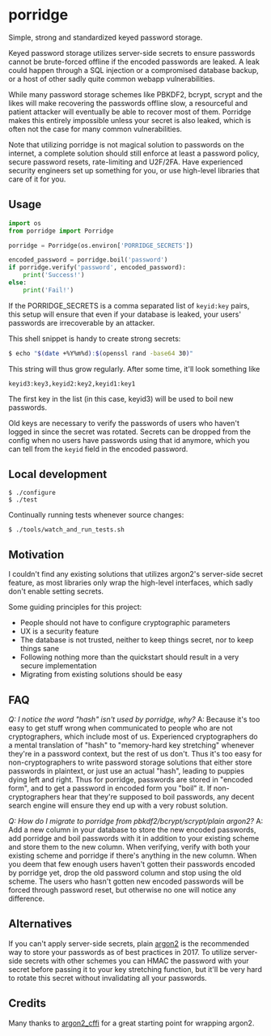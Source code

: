 # porridge

Simple, strong and standardized keyed password storage.

Keyed password storage utilizes server-side secrets to ensure passwords cannot be brute-forced offline if the encoded passwords are leaked. A leak could happen through a SQL injection or a compromised database backup, or a host of other sadly quite common webapp vulnerabilities.

While many password storage schemes like PBKDF2, bcrypt, scrypt and the likes will make recovering the passwords offline slow, a resourceful and patient attacker will eventually be able to recover most of them. Porridge makes this entirely impossible unless your secret is also leaked, which is often not the case for many common vulnerabilities.

Note that utilizing porridge is not magical solution to passwords on the internet, a complete solution should still enforce at least a password policy, secure password resets, rate-limiting and U2F/2FA. Have experienced security engineers set up something for you, or use high-level libraries that care of it for you.


Usage
-----

```python
import os
from porridge import Porridge

porridge = Porridge(os.environ['PORRIDGE_SECRETS'])

encoded_password = porridge.boil('password')
if porridge.verify('password', encoded_password):
    print('Success!')
else:
    print('Fail!')
```

If the PORRIDGE_SECRETS is a comma separated list of `keyid:key` pairs, this setup will ensure that even if your database is leaked, your users' passwords are irrecoverable by an attacker.

This shell snippet is handy to create strong secrets:

```bash
$ echo "$(date +%Y%m%d):$(openssl rand -base64 30)"
```

This string will thus grow regularly. After some time, it'll look something like

    keyid3:key3,keyid2:key2,keyid1:key1

The first key in the list (in this case, keyid3) will be used to boil new passwords.

Old keys are necessary to verify the passwords of users who haven't logged in since the secret was rotated. Secrets can be dropped from the config when no users have passwords using that id anymore, which you can tell from the `keyid` field in the encoded password.


Local development
-----------------

    $ ./configure
    $ ./test

Continually running tests whenever source changes:

    $ ./tools/watch_and_run_tests.sh


Motivation
----------

I couldn't find any existing solutions that utilizes argon2's server-side secret feature, as most libraries only wrap the high-level interfaces, which sadly don't enable setting secrets.

Some guiding principles for this project:

- People should not have to configure cryptographic parameters
- UX is a security feature
- The database is not trusted, neither to keep things secret, nor to keep things sane
- Following nothing more than the quickstart should result in a very secure implementation
- Migrating from existing solutions should be easy


FAQ
---

*Q: I notice the word "hash" isn't used by porridge, why?*
A: Because it's too easy to get stuff wrong when communicated to people who are not cryptographers, which include most of us. Experienced cryptographers do a mental translation of "hash" to "memory-hard key stretching" whenever they're in a password context, but the rest of us don't. Thus it's too easy for non-cryptographers to write password storage solutions that either store passwords in plaintext, or just use an actual "hash", leading to puppies dying left and right. Thus for porridge, passwords are stored in "encoded form", and to get a password in encoded form you "boil" it. If non-cryptographers hear that they're supposed to boil passwords, any decent search engine will ensure they end up with a very robust solution.

*Q: How do I migrate to porridge from pbkdf2/bcrypt/scrypt/plain argon2?*
A: Add a new column in your database to store the new encoded passwords, add porridge and boil passwords with it in addition to your existing scheme and store them to the new column. When verifying, verify with both your existing scheme and porridge if there's anything in the new column. When you deem that few enough users haven't gotten their passwords encoded by porridge yet, drop the old password column and stop using the old scheme. The users who hasn't gotten new encoded passwords will be forced through password reset, but otherwise no one will notice any difference.


Alternatives
------------

If you can't apply server-side secrets, plain [argon2](https://github.com/hynek/argon2_cffi) is the recommended way to store your passwords as of best practices in 2017. To utilize server-side secrets with other schemes you can HMAC the password with your secret before passing it to your key stretching function, but it'll be very hard to rotate this secret without invalidating all your passwords.


Credits
-------

Many thanks to [argon2_cffi](https://github.com/hynek/argon2_cffi) for a great starting point for wrapping argon2.
